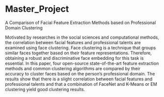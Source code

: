 # Master_Project
A Comparison of Facial Feature Extraction Methods based on Professional Domain Clustering

Motivated by researches in the social sciences and computational methods,
the correlation between facial features and professional talents are examined
using face clustering. Face clustering is a technique that groups similar faces
together based on their feature representations. Therefore, obtaining a robust
and discriminative face embedding for this task is essential. In this paper, four
open-source state-of-the-art feature extraction methods and common clustering
algorithms are compared by their accuracy to cluster faces based on the person’s
professional domain. The results show that there is a slight correlation between
facial features and professional talents and that a combination of FaceNet and
K-Means or EM clustering yield good clustering results.
